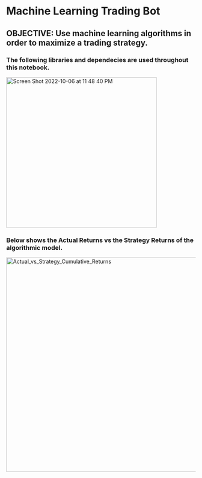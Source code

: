 # Machine Learning Trading Bot

## OBJECTIVE: Use machine learning algorithms in order to maximize a trading strategy.

### The following libraries and dependecies are used throughout this notebook.

<img width="400" alt="Screen Shot 2022-10-06 at 11 48 40 PM" src="https://user-images.githubusercontent.com/108194033/194476716-00460891-c84e-410e-827b-3ba3364bc4d2.png">

### Below shows the Actual Returns vs the Strategy Returns of the algorithmic model.

<img width="570" alt="Actual_vs_Strategy_Cumulative_Returns" src="https://user-images.githubusercontent.com/108194033/194478682-0756384d-8b56-479d-aa56-20c7699fe705.png">
